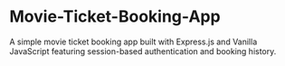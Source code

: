 # Movie-Ticket-Booking-App
A simple movie ticket booking app built with Express.js and Vanilla JavaScript featuring session-based authentication and booking history.
